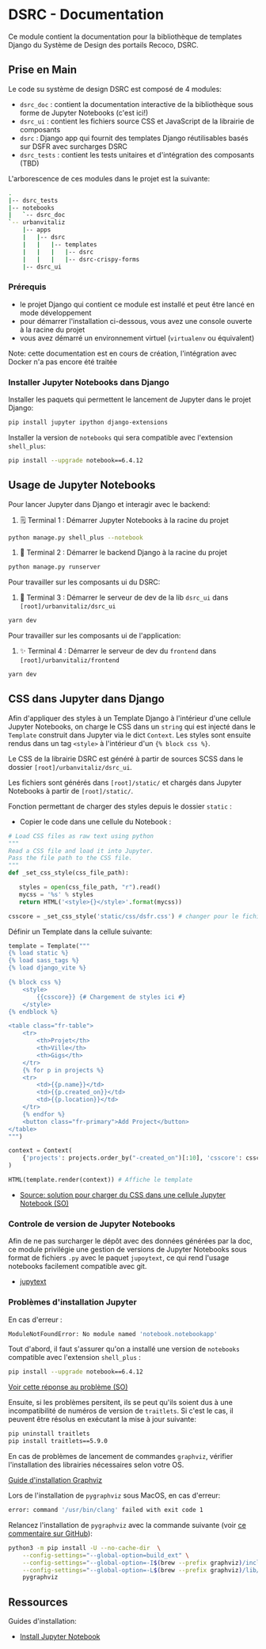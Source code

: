 # DSRC - Documentation

Ce module contient la documentation pour la bibliothèque de templates Django du Système de Design des portails Recoco, DSRC.

## Prise en Main

Le code su système de design DSRC est composé de 4 modules:

- `dsrc_doc` : contient la documentation interactive de la bibliothèque sous forme de Jupyter Notebooks (c'est ici!)
- `dsrc_ui` : contient les fichiers source CSS et JavaScript de la librairie de composants
- `dsrc` : Django app qui fournit des templates Django réutilisables basés sur DSFR avec surcharges DSRC
- `dsrc_tests` : contient les tests unitaires et d'intégration des composants (TBD)

L'arborescence de ces modules dans le projet est la suivante:

```sh
.
|-- dsrc_tests
|-- notebooks
|   `-- dsrc_doc
`-- urbanvitaliz
    |-- apps
    |   |-- dsrc
    |   |   |-- templates
    |   |   |   |-- dsrc
    |   |   |   |-- dsrc-crispy-forms
    |-- dsrc_ui
```

### Prérequis

- le projet Django qui contient ce module est installé et peut être lancé en mode développement
- pour démarrer l'installation ci-dessous, vous avez une console ouverte à la racine du projet
- vous avez démarré un environnement virtuel (`virtualenv` ou équivalent)

Note: cette documentation est en cours de création, l'intégration avec Docker n'a pas encore été traitée

### Installer Jupyter Notebooks dans Django

Installer les paquets qui permettent le lancement de Jupyter dans le projet Django:

```sh
pip install jupyter ipython django-extensions
```

Installer la version de `notebooks` qui sera compatible avec l'extension `shell_plus`:

```sh
pip install --upgrade notebook==6.4.12
```

## Usage de Jupyter Notebooks

Pour lancer Jupyter dans Django et interagir avec le backend:

1. 🗒️ Terminal 1 : Démarrer Jupyter Notebooks à la racine du projet

```sh
python manage.py shell_plus --notebook
```

1. 🐍 Terminal 2 : Démarrer le backend Django à la racine du projet

```sh
python manage.py runserver
```

Pour travailler sur les composants ui du DSRC:

1. 🎨 Terminal 3 : Démarrer le serveur de dev de la lib `dsrc_ui` dans `[root]/urbanvitaliz/dsrc_ui`

```sh
yarn dev
```

Pour travailler sur les composants ui de l'application:

1. ✨ Terminal 4 : Démarrer le serveur de dev du `frontend` dans `[root]/urbanvitaliz/frontend`

```sh
yarn dev
```

## CSS dans Jupyter dans Django

Afin d'appliquer des styles à un Template Django à l'intérieur d'une cellule Jupyter Notebooks, on charge le CSS dans un `string` qui est injecté dans le `Template` construit dans Jupyter via le dict `Context`. Les styles sont ensuite rendus dans un tag `<style>` à l'intérieur d'un `{% block css %}`.

Le CSS de la librairie DSRC est généré à partir de sources SCSS dans le dossier `[root]/urbanvitaliz/dsrc_ui`.

Les fichiers sont générés dans `[root]/static/` et chargés dans Jupyter Notebooks à partir de `[root]/static/`.

Fonction permettant de charger des styles depuis le dossier `static` :

- Copier le code dans une cellule du Notebook :

```python
# Load CSS files as raw text using python
"""
Read a CSS file and load it into Jupyter.
Pass the file path to the CSS file.
"""
def _set_css_style(css_file_path):

   styles = open(css_file_path, "r").read()
   mycss = '%s' % styles
   return HTML('<style>{}</style>'.format(mycss))

csscore = _set_css_style('static/css/dsfr.css') # changer pour le fichier de style souhaité
```

Définir un Template dans la cellule suivante:

```python
template = Template("""
{% load static %}
{% load sass_tags %}
{% load django_vite %}

{% block css %}
    <style>
        {{csscore}} {# Chargement de styles ici #}
    </style>
{% endblock %}

<table class="fr-table">
    <tr>
        <th>Projet</th>
        <th>Ville</th>
        <th>Gigs</th>
    </tr>
    {% for p in projects %}
    <tr>
        <td>{{p.name}}</td>
        <td>{{p.created_on}}</td>
        <td>{{p.location}}</td>
    </tr>
    {% endfor %}
    <button class="fr-primary">Add Project</button>
</table>
""")

context = Context(
    {'projects': projects.order_by("-created_on")[:10], 'csscore': csscore.data } # On passe les styles, contenus dans `data`
)

HTML(template.render(context)) # Affiche le template
```

- [Source: solution pour charger du CSS dans une cellule Jupyter Notebook (SO)](https://stackoverflow.com/questions/32156248/how-do-i-set-custom-css-for-my-ipython-ihaskell-jupyter-notebook)

### Controle de version de Jupyter Notebooks

Afin de ne pas surcharger le dépôt avec des données générées par la doc, ce module privilégie une gestion de versions de Jupyter Notebooks sous format de fichiers `.py` avec le paquet `jupoytext`, ce qui rend l'usage notebooks facilement compatible avec git.

- [jupytext](https://jupytext.readthedocs.io/en/latest/)

### Problèmes d'installation Jupyter

En cas d'erreur :

```sh
ModuleNotFoundError: No module named 'notebook.notebookapp'
```

Tout d'abord, il faut s'assurer qu'on a installé une version de `notebooks` compatible avec l'extension `shell_plus` :

```sh
pip install --upgrade notebook==6.4.12
```

[Voir cette réponse au problème (SO)](https://stackoverflow.com/questions/76893872/modulenotfounderror-no-module-named-notebook-base-when-installing-nbextension)

Ensuite, si les problèmes persitent, ils se peut qu'ils soient dus à une incompatibilité de numéros de version de `traitlets`. Si c'est le cas, il peuvent être résolus en exécutant la mise à jour suivante:

```sh
pip uninstall traitlets
pip install traitlets==5.9.0
```

En cas de problèmes de lancement de commandes `graphviz`, vérifier l'installation des librairies nécessaires selon votre OS.

[Guide d'installation Graphviz](https://pygraphviz.github.io/documentation/stable/install.html)

Lors de l'installation de `pygraphviz` sous MacOS, en cas d'erreur:

```sh
error: command '/usr/bin/clang' failed with exit code 1
```

Relancez l'installation de `pygraphviz` avec la commande suivante (voir [ce commentaire sur GitHub](https://github.com/pygraphviz/pygraphviz/issues/398#issuecomment-1531236926)):

```sh
python3 -m pip install -U --no-cache-dir  \
    --config-settings="--global-option=build_ext" \
    --config-settings="--global-option=-I$(brew --prefix graphviz)/include/" \
    --config-settings="--global-option=-L$(brew --prefix graphviz)/lib/" \
    pygraphviz
```

## Ressources

Guides d'installation:

- [Install Jupyter Notebook](https://github.com/jupyter/notebook)
